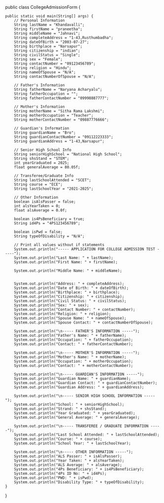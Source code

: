 public class CollegeAdmissionForm {

    public static void main(String[] args) {
        // Personal Information
        String lastName = "Khandavalli";
        String firstName = "praneetha";
        String middleName = "Jahnavi";
        String completeAddress = "1-43,Rusthumbadha";
        String dateOfBirth = "2003-07-27";
        String birthplace = "Narsapur";
        String citizenship = "indian";
        String civilStatus = "Single";
        String sex = "Female";
        String contactNumber = "09123456789";
        String religion = "Hindu";
        String nameOfSpouse = "N/A";
        String contactNumberOfSpouse = "N/A";

        // Father's Information
        String fatherName = "Naryana Acharyalu";
        String fatherOccupation = "";
        String fatherContactNumber = "09998887777";

        // Mother's Information
        String motherName = "Sitha Rama Lakshmi";
        String motherOccupation = "Teacher";
        String motherContactNumber = "09887776666";

        // Guardian's Information
        String guardianName = "Bro";
        String guardianContactNumber = "09112223333";
        String guardianAddress = "1-43,Narsapur";

        // Senior High School Info
        String seniorHighSchool = "National High School";
        String shsStand = "STEM";
        int yearGraduated = 2025;
        float generalAverage = 80.05f;

        // Transferee/Graduate Info
        String lastSchoolAttended = "SCET";
        String course = "ECE";
        String lastSchoolYear = "2021-2025";

        // Other Information
        boolean isAlsPasser = false;
        int alsYearTaken = 0;
        float alsAverage = 0.0f;

        boolean is4PsBeneficiary = true;
        String id4Ps = "4PS123456789";

        boolean isPwd = false;
        String typeOfDisability = "N/A";

        // Print all values without if statements
        System.out.println("----- APPLICATION FOR COLLEGE ADMISSION TEST -----");
        System.out.println("Last Name: " + lastName);
        System.out.println("First Name: " + firstName);

        System.out.println("Middle Name: " + middleName);


        System.out.println("Address: " + completeAddress);
        System.out.println("Date of Birth: " + dateOfBirth);
        System.out.println("Birthplace: " + birthplace);
        System.out.println("Citizenship: " + citizenship);
        System.out.println("Civil Status: " + civilStatus);
        System.out.println("Sex: " + sex);
        System.out.println("Contact Number: " + contactNumber);
        System.out.println("Religion: " + religion);
        System.out.println("Spouse Name: " + nameOfSpouse);
        System.out.println("Spouse Contact: " + contactNumberOfSpouse);

        System.out.println("\n----- FATHER'S INFORMATION -----");
        System.out.println("Father's Name: " + fatherName);
        System.out.println("Occupation: " + fatherOccupation);
        System.out.println("Contact: " + fatherContactNumber);

        System.out.println("\n----- MOTHER'S INFORMATION -----");
        System.out.println("Mother's Name: " + motherName);
        System.out.println("Occupation: " + motherOccupation);
        System.out.println("Contact: " + motherContactNumber);

        System.out.println("\n----- GUARDIAN'S INFORMATION -----");
        System.out.println("Guardian Name: " + guardianName);
        System.out.println("Guardian Contact: " + guardianContactNumber);
        System.out.println("Guardian Address: " + guardianAddress);

        System.out.println("\n----- SENIOR HIGH SCHOOL INFORMATION -----");
        System.out.println("School: " + seniorHighSchool);
        System.out.println("Strand: " + shsStand);
        System.out.println("Year Graduated: " + yearGraduated);
        System.out.println("General Average: " + generalAverage);

        System.out.println("\n----- TRANSFEREE / GRADUATE INFORMATION -----");
        System.out.println("Last School Attended: " + lastSchoolAttended);
        System.out.println("Course: " + course);
        System.out.println("School Year: " + lastSchoolYear);

        System.out.println("\n----- OTHER INFORMATION -----");
        System.out.println("ALS Passer: " + isAlsPasser);
        System.out.println("Year Taken: " + alsYearTaken);
        System.out.println("ALS Average: " + alsAverage);
        System.out.println("4Ps Beneficiary: " + is4PsBeneficiary);
        System.out.println("4Ps ID No: " + id4Ps);
        System.out.println("PWD: " + isPwd);
        System.out.println("Disability Type: " + typeOfDisability);
    }
}

